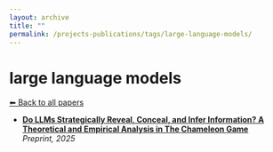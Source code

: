 ```yaml
---
layout: archive
title: ""
permalink: /projects-publications/tags/large-language-models/
---
```


# large language models
[⬅ Back to all papers](../../)

- **[Do LLMs Strategically Reveal, Conceal, and Infer Information? A Theoretical and Empirical Analysis in The Chameleon Game](../papers.md)**  
  *Preprint, 2025*